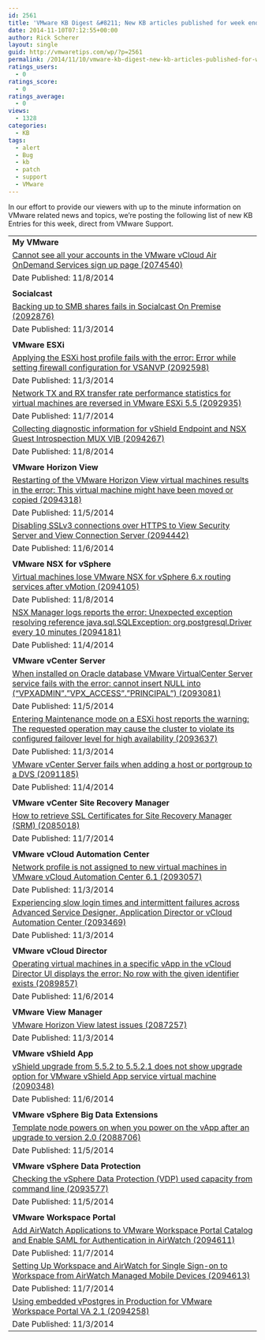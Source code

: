 ```yaml
---
id: 2561
title: 'VMware KB Digest &#8211; New KB articles published for week ending 11/8/14'
date: 2014-11-10T07:12:55+00:00
author: Rick Scherer
layout: single
guid: http://vmwaretips.com/wp/?p=2561
permalink: /2014/11/10/vmware-kb-digest-new-kb-articles-published-for-week-ending-11814-2/
ratings_users:
  - 0
ratings_score:
  - 0
ratings_average:
  - 0
views:
  - 1328
categories:
  - KB
tags:
  - alert
  - Bug
  - kb
  - patch
  - support
  - VMware
---
```

In our effort to provide our viewers with up to the minute information on VMware related news and topics, we&#8217;re posting the following list of new KB Entries for this week, direct from VMware Support.

<!--more-->

<table border="0" cellspacing="0" cellpadding="0">
  <tr>
    <td valign="top" width="727">
      <strong>My VMware</strong>
    </td>
  </tr>
  
  <tr>
    <td valign="top" width="727">
      <a href="http://vmw.re/1ATxh4Y">Cannot see all your accounts in the VMware vCloud Air OnDemand Services sign up page (2074540)</a>
    </td>
  </tr>
  
  <tr>
    <td valign="top" width="727">
      Date Published: 11/8/2014
    </td>
  </tr>
  
  <tr>
    <td valign="top" width="727">
    </td>
  </tr>
  
  <tr>
    <td valign="top" width="727">
      <strong>Socialcast</strong>
    </td>
  </tr>
  
  <tr>
    <td valign="top" width="727">
      <a href="http://vmw.re/1ATxh4Z">Backing up to SMB shares fails in Socialcast On Premise (2092876)</a>
    </td>
  </tr>
  
  <tr>
    <td valign="top" width="727">
      Date Published: 11/3/2014
    </td>
  </tr>
  
  <tr>
    <td valign="top" width="727">
    </td>
  </tr>
  
  <tr>
    <td valign="top" width="727">
      <strong>VMware ESXi</strong>
    </td>
  </tr>
  
  <tr>
    <td valign="top" width="727">
      <a href="http://vmw.re/1ATxh51">Applying the ESXi host profile fails with the error: Error while setting firewall configuration for VSANVP (2092598)</a>
    </td>
  </tr>
  
  <tr>
    <td valign="top" width="727">
      Date Published: 11/3/2014
    </td>
  </tr>
  
  <tr>
    <td valign="top" width="727">
      <a href="http://vmw.re/1ATxhlg">Network TX and RX transfer rate performance statistics for virtual machines are reversed in VMware ESXi 5.5 (2092935)</a>
    </td>
  </tr>
  
  <tr>
    <td valign="top" width="727">
      Date Published: 11/7/2014
    </td>
  </tr>
  
  <tr>
    <td valign="top" width="727">
      <a href="http://vmw.re/1svIbVf">Collecting diagnostic information for vShield Endpoint and NSX Guest Introspection MUX VIB (2094267)</a>
    </td>
  </tr>
  
  <tr>
    <td valign="top" width="727">
      Date Published: 11/8/2014
    </td>
  </tr>
  
  <tr>
    <td valign="top" width="727">
    </td>
  </tr>
  
  <tr>
    <td valign="top" width="727">
      <strong>VMware Horizon View</strong>
    </td>
  </tr>
  
  <tr>
    <td valign="top" width="727">
      <a href="http://vmw.re/1ATxftE">Restarting of the VMware Horizon View virtual machines results in the error: This virtual machine might have been moved or copied (2094318)</a>
    </td>
  </tr>
  
  <tr>
    <td valign="top" width="727">
      Date Published: 11/5/2014
    </td>
  </tr>
  
  <tr>
    <td valign="top" width="727">
      <a href="http://vmw.re/1svIdfS">Disabling SSLv3 connections over HTTPS to View Security Server and View Connection Server (2094442)</a>
    </td>
  </tr>
  
  <tr>
    <td valign="top" width="727">
      Date Published: 11/6/2014
    </td>
  </tr>
  
  <tr>
    <td valign="top" width="727">
    </td>
  </tr>
  
  <tr>
    <td valign="top" width="727">
      <strong>VMware NSX for vSphere</strong>
    </td>
  </tr>
  
  <tr>
    <td valign="top" width="727">
      <a href="http://vmw.re/1ATxftJ">Virtual machines lose VMware NSX for vSphere 6.x routing services after vMotion (2094105)</a>
    </td>
  </tr>
  
  <tr>
    <td valign="top" width="727">
      Date Published: 11/8/2014
    </td>
  </tr>
  
  <tr>
    <td valign="top" width="727">
      <a href="http://vmw.re/1svIbVi">NSX Manager logs reports the error: Unexpected exception resolving reference java.sql.SQLException: org.postgresql.Driver every 10 minutes (2094181)</a>
    </td>
  </tr>
  
  <tr>
    <td valign="top" width="727">
      Date Published: 11/4/2014
    </td>
  </tr>
  
  <tr>
    <td valign="top" width="727">
    </td>
  </tr>
  
  <tr>
    <td valign="top" width="727">
      <strong>VMware vCenter Server</strong>
    </td>
  </tr>
  
  <tr>
    <td valign="top" width="727">
      <a href="http://vmw.re/1ATxhlr">When installed on Oracle database VMware VirtualCenter Server service fails with the error: cannot insert NULL into (“VPXADMIN”.”VPX_ACCESS”.”PRINCIPAL”) (2093081)</a>
    </td>
  </tr>
  
  <tr>
    <td valign="top" width="727">
      Date Published: 11/5/2014
    </td>
  </tr>
  
  <tr>
    <td valign="top" width="727">
      <a href="http://vmw.re/1svIbVj">Entering Maintenance mode on a ESXi host reports the warning: The requested operation may cause the cluster to violate its configured failover level for high availability (2093637)</a>
    </td>
  </tr>
  
  <tr>
    <td valign="top" width="727">
      Date Published: 11/3/2014
    </td>
  </tr>
  
  <tr>
    <td valign="top" width="727">
      <a href="http://vmw.re/1ATxftR">VMware vCenter Server fails when adding a host or portgroup to a DVS (2091185)</a>
    </td>
  </tr>
  
  <tr>
    <td valign="top" width="727">
      Date Published: 11/4/2014
    </td>
  </tr>
  
  <tr>
    <td valign="top" width="727">
    </td>
  </tr>
  
  <tr>
    <td valign="top" width="727">
      <strong>VMware vCenter Site Recovery Manager</strong>
    </td>
  </tr>
  
  <tr>
    <td valign="top" width="727">
      <a href="http://vmw.re/1svIdfX">How to retrieve SSL Certificates for Site Recovery Manager (SRM) (2085018)</a>
    </td>
  </tr>
  
  <tr>
    <td valign="top" width="727">
      Date Published: 11/7/2014
    </td>
  </tr>
  
  <tr>
    <td valign="top" width="727">
    </td>
  </tr>
  
  <tr>
    <td valign="top" width="727">
      <strong>VMware vCloud Automation Center</strong>
    </td>
  </tr>
  
  <tr>
    <td valign="top" width="727">
      <a href="http://vmw.re/1svIbVm">Network profile is not assigned to new virtual machines in VMware vCloud Automation Center 6.1 (2093057)</a>
    </td>
  </tr>
  
  <tr>
    <td valign="top" width="727">
      Date Published: 11/3/2014
    </td>
  </tr>
  
  <tr>
    <td valign="top" width="727">
      <a href="http://vmw.re/1ATxhBL">Experiencing slow login times and intermittent failures across Advanced Service Designer, Application Director or vCloud Automation Center (2093469)</a>
    </td>
  </tr>
  
  <tr>
    <td valign="top" width="727">
      Date Published: 11/3/2014
    </td>
  </tr>
  
  <tr>
    <td valign="top" width="727">
    </td>
  </tr>
  
  <tr>
    <td valign="top" width="727">
      <strong>VMware vCloud Director</strong>
    </td>
  </tr>
  
  <tr>
    <td valign="top" width="727">
      <a href="http://vmw.re/1ATxhBO">Operating virtual machines in a specific vApp in the vCloud Director UI displays the error: No row with the given identifier exists (2089857)</a>
    </td>
  </tr>
  
  <tr>
    <td valign="top" width="727">
      Date Published: 11/6/2014
    </td>
  </tr>
  
  <tr>
    <td valign="top" width="727">
    </td>
  </tr>
  
  <tr>
    <td valign="top" width="727">
      <strong>VMware View Manager</strong>
    </td>
  </tr>
  
  <tr>
    <td valign="top" width="727">
      <a href="http://vmw.re/1svIdwc">VMware Horizon View latest issues (2087257)</a>
    </td>
  </tr>
  
  <tr>
    <td valign="top" width="727">
      Date Published: 11/3/2014
    </td>
  </tr>
  
  <tr>
    <td valign="top" width="727">
    </td>
  </tr>
  
  <tr>
    <td valign="top" width="727">
      <strong>VMware vShield App</strong>
    </td>
  </tr>
  
  <tr>
    <td valign="top" width="727">
      <a href="http://vmw.re/1ATxhBP">vShield upgrade from 5.5.2 to 5.5.2.1 does not show upgrade option for VMware vShield App service virtual machine (2090348)</a>
    </td>
  </tr>
  
  <tr>
    <td valign="top" width="727">
      Date Published: 11/6/2014
    </td>
  </tr>
  
  <tr>
    <td valign="top" width="727">
    </td>
  </tr>
  
  <tr>
    <td valign="top" width="727">
      <strong>VMware vSphere Big Data Extensions</strong>
    </td>
  </tr>
  
  <tr>
    <td valign="top" width="727">
      <a href="http://vmw.re/1svIdwe">Template node powers on when you power on the vApp after an upgrade to version 2.0 (2088706)</a>
    </td>
  </tr>
  
  <tr>
    <td valign="top" width="727">
      Date Published: 11/5/2014
    </td>
  </tr>
  
  <tr>
    <td valign="top" width="727">
    </td>
  </tr>
  
  <tr>
    <td valign="top" width="727">
      <strong>VMware vSphere Data Protection</strong>
    </td>
  </tr>
  
  <tr>
    <td valign="top" width="727">
      <a href="http://vmw.re/1ATxipr">Checking the vSphere Data Protection (VDP) used capacity from command line (2093577)</a>
    </td>
  </tr>
  
  <tr>
    <td valign="top" width="727">
      Date Published: 11/5/2014
    </td>
  </tr>
  
  <tr>
    <td valign="top" width="727">
    </td>
  </tr>
  
  <tr>
    <td valign="top" width="727">
      <strong>VMware Workspace Portal</strong>
    </td>
  </tr>
  
  <tr>
    <td valign="top" width="727">
      <a href="http://vmw.re/1svIbVn">Add AirWatch Applications to VMware Workspace Portal Catalog and Enable SAML for Authentication in AirWatch (2094611)</a>
    </td>
  </tr>
  
  <tr>
    <td valign="top" width="727">
      Date Published: 11/7/2014
    </td>
  </tr>
  
  <tr>
    <td valign="top" width="727">
      <a href="http://vmw.re/1ATxips">Setting Up Workspace and AirWatch for Single Sign-on to Workspace from AirWatch Managed Mobile Devices (2094613)</a>
    </td>
  </tr>
  
  <tr>
    <td valign="top" width="727">
      Date Published: 11/7/2014
    </td>
  </tr>
  
  <tr>
    <td valign="top" width="727">
      <a href="http://vmw.re/1ATxipv">Using embedded vPostgres in Production for VMware Workspace Portal VA 2.1 (2094258)</a>
    </td>
  </tr>
  
  <tr>
    <td valign="top" width="727">
      Date Published: 11/3/2014
    </td>
  </tr>
</table>

<div class="feedflare">
</div>